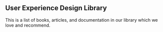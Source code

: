 ## User Experience Design Library

This is a list of books, articles, and documentation in our library which we love and recommend.
